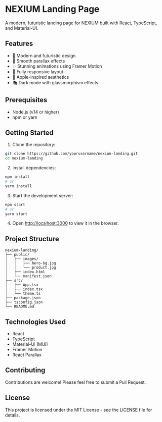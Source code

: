 # NEXIUM Landing Page

A modern, futuristic landing page for NEXIUM built with React, TypeScript, and Material-UI.

## Features

- 🎨 Modern and futuristic design
- 🌊 Smooth parallax effects
- ✨ Stunning animations using Framer Motion
- 📱 Fully responsive layout
- 🎯 Apple-inspired aesthetics
- 🎭 Dark mode with glassmorphism effects

## Prerequisites

- Node.js (v14 or higher)
- npm or yarn

## Getting Started

1. Clone the repository:
```bash
git clone https://github.com/yourusername/nexium-landing.git
cd nexium-landing
```

2. Install dependencies:
```bash
npm install
# or
yarn install
```

3. Start the development server:
```bash
npm start
# or
yarn start
```

4. Open [http://localhost:3000](http://localhost:3000) to view it in the browser.

## Project Structure

```
nexium-landing/
├── public/
│   ├── images/
│   │   ├── hero-bg.jpg
│   │   └── product.jpg
│   ├── index.html
│   └── manifest.json
├── src/
│   ├── App.tsx
│   ├── index.tsx
│   └── theme.ts
├── package.json
├── tsconfig.json
└── README.md
```

## Technologies Used

- React
- TypeScript
- Material-UI (MUI)
- Framer Motion
- React Parallax

## Contributing

Contributions are welcome! Please feel free to submit a Pull Request.

## License

This project is licensed under the MIT License - see the LICENSE file for details. 
